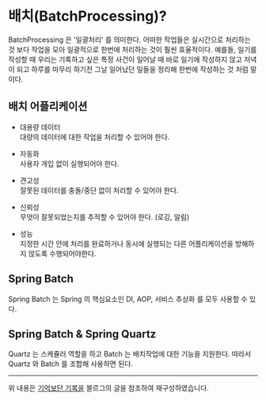 # 배치(BatchProcessing)? 
BatchProcessing 은 '일괄처리' 를 의미한다. 어떠한 작업들은 실시간으로 처리하는 것 보다 작업을 모아 일괄적으로 한번에 처리하는 것이 훨씬 효율적이다. 
예를들, 일기를 작성할 때 우리는 기록하고 싶은 특정 사건이 일어날 때 바로 일기에 작성하지 않고 저녁이 되고 하루를 마무리 하기전 그날 일어났던 일들을 정리해 한번에 작성하는 것 처럼 말이다.

## 배치 어플리케이션
- 대용량 데이터    
  대량의 데이터에 대한 작업을 처리할 수 있어야 한다. 
  

- 자동화     
  사용자 개입 없이 실행되어야 한다.       
  

- 견고성    
  잘못된 데이터를 충돌/중단 없이 처리할 수 있어야 한다. 
  

- 신뢰성     
  무엇이 잘못되었는지를 추적할 수 있어야 한다. (로깅, 알림)
  

- 성능     
  지정한 시간 안에 처리를 완료하거나 동시에 실행되는 다른 어플리케이션을 방해하지 않도록 수행되어야한다. 
  

## Spring Batch
Spring Batch 는 Spring 의 핵심요소인 DI, AOP, 서비스 추상화 를 모두 사용할 수 있다. 

## Spring Batch & Spring Quartz 
Quartz 는 스케쥴러 역할을 하고 Batch 는 배치작업에 대한 기능을 지원한다. 따라서 Quartz 와 Batch 를 조합해 사용하면 된다. 

-----
위 내용은 [기억보단 기록을](https://jojoldu.tistory.com/324) 블르그의 글을 참조하여 재구성하였습니다.

